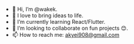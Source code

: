 - 👋 Hi, I’m @wakek.
- 👀 I love to bring ideas to life.
- 🌱 I’m currently learning React/Flutter.
- 💞️ I’m looking to collaborate on fun projects 😊.
- 📫 How to reach me: akyei908@gmail.com

<!---
wakek/wakek is a ✨ special ✨ repository because its `README.md` (this file) appears on your GitHub profile.
You can click the Preview link to take a look at your changes.
--->
